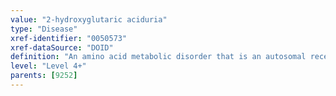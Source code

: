 ```yaml
---
value: "2-hydroxyglutaric aciduria"
type: "Disease"
xref-identifier: "0050573"
xref-dataSource: "DOID"
definition: "An amino acid metabolic disorder that is an autosomal recessive neurometabolic disorder characterized by the significant elevation of urinary levels of hydroxyglutaric acid causing progressive brain damage."
level: "Level 4+"
parents: [9252]
---
```

